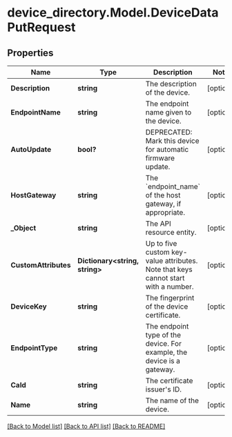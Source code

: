# device_directory.Model.DeviceDataPutRequest
## Properties

Name | Type | Description | Notes
------------ | ------------- | ------------- | -------------
**Description** | **string** | The description of the device. | [optional] 
**EndpointName** | **string** | The endpoint name given to the device. | [optional] 
**AutoUpdate** | **bool?** | DEPRECATED: Mark this device for automatic firmware update. | [optional] 
**HostGateway** | **string** | The &#x60;endpoint_name&#x60; of the host gateway, if appropriate. | [optional] 
**_Object** | **string** | The API resource entity. | [optional] 
**CustomAttributes** | **Dictionary&lt;string, string&gt;** | Up to five custom key-value attributes. Note that keys cannot start with a number. | [optional] 
**DeviceKey** | **string** | The fingerprint of the device certificate. | [optional] 
**EndpointType** | **string** | The endpoint type of the device. For example, the device is a gateway. | [optional] 
**CaId** | **string** | The certificate issuer&#39;s ID. | [optional] 
**Name** | **string** | The name of the device. | [optional] 

[[Back to Model list]](../README.md#documentation-for-models) [[Back to API list]](../README.md#documentation-for-api-endpoints) [[Back to README]](../README.md)

